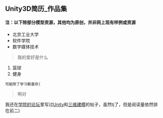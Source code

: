 ## Unity3D简历_作品集
#### 注：以下除部分模型资源，其他均为原创，并非网上现有样例或资源
* 北京工业大学
* 软件学院
* 数字媒体技术

> 我的爱好是什么

1. 篮球
2. 健身

``` 可能除了学习都喜欢( ```

> 啊对

我还在[学院的论坛](http://liquiddomain.net/)里写过[Unity](http://liquiddomain.net/forum.php?mod=viewthread&tid=18)和[三维建模](http://liquiddomain.net/forum.php?mod=viewthread&tid=17&extra=page%3D1)的帖子，虽然tj了，但是阅读量依然排在前二)
